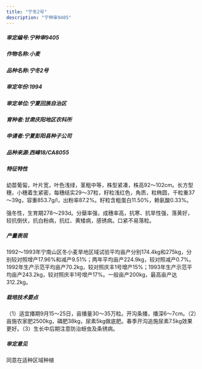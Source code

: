 ```yaml
---
title: "宁冬2号"
description: "宁种审9405"
---
```

##### 审定编号:宁种审9405

##### 作物名称:小麦

##### 品种名称:宁冬2号

##### 审定年份:1994

##### 审定单位:宁夏回族自治区

##### 育种者:甘肃庆阳地区农科所

##### 申请者:宁夏彭阳县种子公司

##### 品种来源:西峰18/CA8055

##### 特征特性
幼苗葡匐，叶片宽，叶色浅绿，茎粗中等，株型紧凑，株高92～102cm。长方型穗，小穗着生紧密，每穗结实29～37粒，籽粒浅红色，角质，粒椭圆，千粒重37～39g，容重853.7g/l，出粉率87.2%。籽粒含粗蛋白11.50%，赖氨酸0.33%。
强冬性，生育期278～293d。分蘖率强，成穗率高，抗寒、抗旱性强，落黄好，较抗倒伏，抗白粉病，抗红、黄矮病，感锈病。口紧不易落粒。


##### 产量表现
1992～1993年宁南山区冬小麦旱地区域试验平均亩产分别174.4kg和275kg，分别较对照增产17.96%和减产9.51%；两年平均亩产224.9kg，较对照减产0.7%。1992年生产示范平均亩产70.2kg，较对照庆丰1号增产15%；1993年生产示范平均亩产243.2kg，较对照庆丰1号增产17%。一般亩产200kg，最高亩产达312.2kg。

##### 栽培技术要点
（1）适宜播期9月15～25日，亩播量30～35万粒。开沟条播，播深6～7cm。（2）亩施农家肥2500kg，磷肥38kg，尿素5kg做底肥。春季开沟追施尿素7.5kg效果更好。（3）生长中后期注意防治蚜虫及条锈病。 

##### 审定意见
同意在适种区域种植
